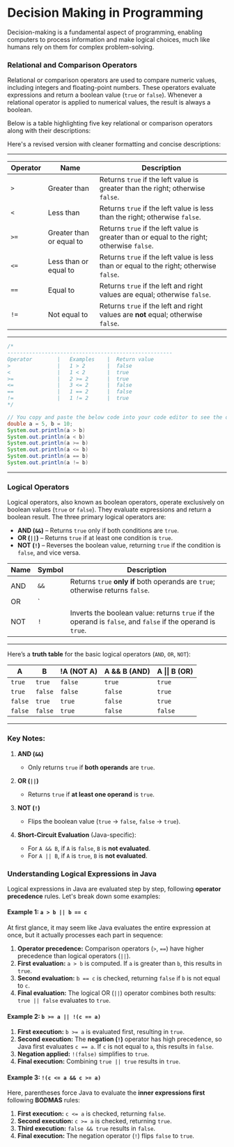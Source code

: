 # Decision Making in Programming

Decision-making is a fundamental aspect of programming, enabling computers to process information and make logical choices, much like humans rely on them for complex problem-solving.

### **Relational and Comparison Operators**

Relational or comparison operators are used to compare numeric values, including integers and floating-point numbers. These operators evaluate expressions and return a boolean value (`true` or `false`). Whenever a relational operator is applied to numerical values, the result is always a boolean.

Below is a table highlighting five key relational or comparison operators along with their descriptions:

Here's a revised version with cleaner formatting and concise descriptions:

---

| Operator | Name                     | Description                                                  |
| -------- | ------------------------ | ------------------------------------------------------------ |
| `>`      | Greater than             | Returns `true` if the left value is greater than the right; otherwise `false`. |
| `<`      | Less than                | Returns `true` if the left value is less than the right; otherwise `false`. |
| `>=`     | Greater than or equal to | Returns `true` if the left value is greater than or equal to the right; otherwise `false`. |
| `<=`     | Less than or equal to    | Returns `true` if the left value is less than or equal to the right; otherwise `false`. |
| `==`     | Equal to                 | Returns `true` if the left and right values are equal; otherwise `false`. |
| `!=`     | Not equal to             | Returns `true` if the left and right values are **not** equal; otherwise `false`. |

---



```java
/*
-----------------------------------------------------
Operator		|	Examples	|  Return value			
>				|	1 > 2		|  false
<				|	1 < 2		|  true
>=				|	2 >= 2		|  true
<=				|	3 <= 2		|  false
==				|	1 == 2		|  false
!=				|	1 != 2		|  true
*/

// You copy and paste the below code into your code editor to see the outcome
double a = 5, b = 10;
System.out.println(a > b)
System.out.println(a < b)
System.out.println(a >= b)
System.out.println(a <= b)
System.out.println(a == b)
System.out.println(a != b)
```

---

### **Logical Operators**

Logical operators, also known as boolean operators, operate exclusively on boolean values (`true` or `false`). They evaluate expressions and return a boolean result. The three primary logical operators are:

- **AND (`&&`)** – Returns `true` only if both conditions are `true`.
- **OR (`||`)** – Returns `true` if at least one condition is `true`.
- **NOT (`!`)** – Reverses the boolean value, returning `true` if the condition is `false`, and vice versa.

| Name | Symbol | Description                                                  |
| ---- | ------ | ------------------------------------------------------------ |
| AND  | `&&`   | Returns `true` **only if** both operands are `true`; otherwise returns `false`. |
| OR   | `||`   | Returns `true` if **at least one** operand is `true`; otherwise returns `false`. |
| NOT  | `!`    | Inverts the boolean value: returns `true` if the operand is `false`, and `false` if the operand is `true`. |

---

Here’s a **truth table** for the basic logical operators (`AND`, `OR`, `NOT`):

| **A**   | **B**   | **!A** (NOT A) | **A && B** (AND) | **A \|\| B** (OR) |
| ------- | ------- | -------------- | ---------------- | ----------------- |
| `true`  | `true`  | `false`        | `true`           | `true`            |
| `true`  | `false` | `false`        | `false`          | `true`            |
| `false` | `true`  | `true`         | `false`          | `true`            |
| `false` | `false` | `true`         | `false`          | `false`           |

---

### **Key Notes**:  
1. **AND (`&&`)**  
   - Only returns `true` if **both operands** are `true`.  

2. **OR (`||`)**  
   - Returns `true` if **at least one operand** is `true`.  

3. **NOT (`!`)**  
   - Flips the boolean value (`true` → `false`, `false` → `true`).  

4. **Short-Circuit Evaluation** (Java-specific):  
   - For `A && B`, if `A` is `false`, `B` is **not evaluated**.  
   - For `A || B`, if `A` is `true`, `B` is **not evaluated**.  

### **Understanding Logical Expressions in Java**

Logical expressions in Java are evaluated step by step, following **operator precedence** rules. Let's break down some examples:

#### **Example 1: `a > b || b == c`**

At first glance, it may seem like Java evaluates the entire expression at once, but it actually processes each part in sequence:

1. **Operator precedence:** Comparison operators (`>`, `==`) have higher precedence than logical operators (`||`).
2. **First evaluation:** `a > b` is computed. If `a` is greater than `b`, this results in `true`.
3. **Second evaluation:** `b == c` is checked, returning `false` if `b` is not equal to `c`.
4. **Final evaluation:** The logical OR (`||`) operator combines both results: `true || false` evaluates to `true`.

#### **Example 2: `b >= a || !(c == a)`**

1. **First execution:** `b >= a` is evaluated first, resulting in `true`.
2. **Second execution:** The **negation (`!`)** operator has high precedence, so Java first evaluates `c == a`. If `c` is not equal to `a`, this results in `false`.
3. **Negation applied:** `!(false)` simplifies to `true`.
4. **Final execution:** Combining `true || true` results in `true`.

#### **Example 3: `!(c <= a && c >= a)`**

Here, parentheses force Java to evaluate the **inner expressions first** following **BODMAS** rules:

1. **First execution:** `c <= a` is checked, returning `false`.
2. **Second execution:** `c >= a` is checked, returning `true`.
3. **Third execution:** `false && true` results in `false`.
4. **Final execution:** The negation operator (`!`) flips `false` to `true`.

